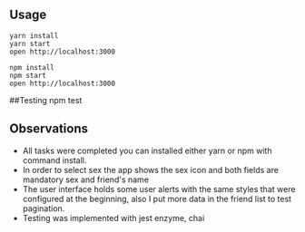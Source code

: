 ## Usage

```
yarn install
yarn start
open http://localhost:3000
```
```
npm install
npm start
open http://localhost:3000
```

##Testing
npm test

## Observations

- All tasks were completed you can installed either yarn or npm with command install.
- In order to select sex the app shows the sex icon and both fields are mandatory sex and friend's name
- The user interface holds some user alerts with the same styles that were configured at the beginning, also I put more data in the friend list to test pagination.
- Testing was implemented with jest enzyme, chai 
